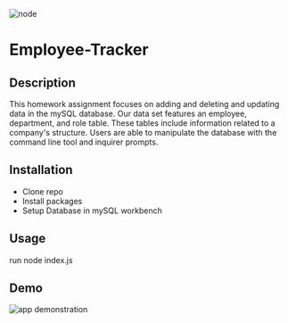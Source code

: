 ![node](https://img.shields.io/badge/node-js-blue)
# Employee-Tracker

## Description
This homework assignment focuses on adding and deleting and updating data in the mySQL database. Our data set features an employee, department, and role table. These tables include information related to a company's structure. Users are able to manipulate the database with the command line tool and inquirer prompts.


## Installation

* Clone repo
* Install packages
* Setup Database in mySQL workbench


## Usage 

run node index.js

## Demo

![app demonstration](demo.gif)
